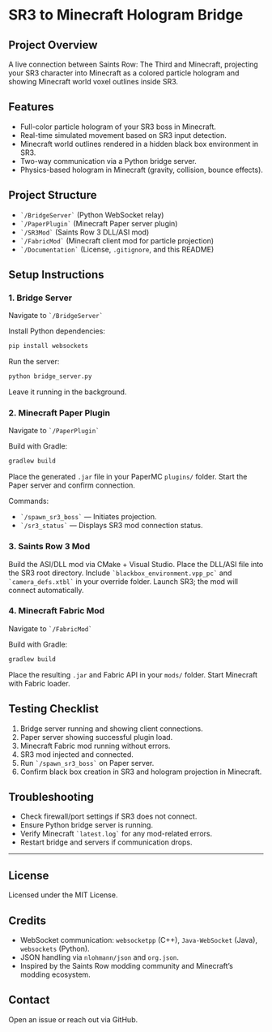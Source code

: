 # SR3 to Minecraft Hologram Bridge

## Project Overview

A live connection between Saints Row: The Third and Minecraft, projecting your SR3 character into Minecraft as a colored particle hologram and showing Minecraft world voxel outlines inside SR3.

## Features

- Full-color particle hologram of your SR3 boss in Minecraft.
- Real-time simulated movement based on SR3 input detection.
- Minecraft world outlines rendered in a hidden black box environment in SR3.
- Two-way communication via a Python bridge server.
- Physics-based hologram in Minecraft (gravity, collision, bounce effects).

## Project Structure

- `` `/BridgeServer` `` (Python WebSocket relay)
- `` `/PaperPlugin` `` (Minecraft Paper server plugin)
- `` `/SR3Mod` `` (Saints Row 3 DLL/ASI mod)
- `` `/FabricMod` `` (Minecraft client mod for particle projection)
- `` `/Documentation` `` (License, `.gitignore`, and this README)

## Setup Instructions

### 1. Bridge Server

Navigate to `` `/BridgeServer` ``

Install Python dependencies:
```bash
pip install websockets
```

Run the server:
```bash
python bridge_server.py
```
Leave it running in the background.

### 2. Minecraft Paper Plugin

Navigate to `` `/PaperPlugin` ``

Build with Gradle:
```bash
gradlew build
```

Place the generated `.jar` file in your PaperMC `plugins/` folder.
Start the Paper server and confirm connection.

Commands:
- `` `/spawn_sr3_boss` `` — Initiates projection.
- `` `/sr3_status` `` — Displays SR3 mod connection status.

### 3. Saints Row 3 Mod

Build the ASI/DLL mod via CMake + Visual Studio.
Place the DLL/ASI file into the SR3 root directory.
Include `` `blackbox_environment.vpp_pc` `` and `` `camera_defs.xtbl` `` in your override folder.
Launch SR3; the mod will connect automatically.

### 4. Minecraft Fabric Mod

Navigate to `` `/FabricMod` ``

Build with Gradle:
```bash
gradlew build
```

Place the resulting `.jar` and Fabric API in your `mods/` folder.
Start Minecraft with Fabric loader.

## Testing Checklist

1. Bridge server running and showing client connections.
2. Paper server showing successful plugin load.
3. Minecraft Fabric mod running without errors.
4. SR3 mod injected and connected.
5. Run `` `/spawn_sr3_boss` `` on Paper server.
6. Confirm black box creation in SR3 and hologram projection in Minecraft.

## Troubleshooting

- Check firewall/port settings if SR3 does not connect.
- Ensure Python bridge server is running.
- Verify Minecraft `` `latest.log` `` for any mod-related errors.
- Restart bridge and servers if communication drops.

---

## License

Licensed under the MIT License.

## Credits

- WebSocket communication: `websocketpp` (C++), `Java-WebSocket` (Java), `websockets` (Python).
- JSON handling via `nlohmann/json` and `org.json`.
- Inspired by the Saints Row modding community and Minecraft’s modding ecosystem.

## Contact

Open an issue or reach out via GitHub.
